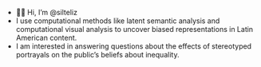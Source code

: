 - 👋🏽 Hi, I’m @silteliz
- I use computational methods like latent semantic analysis and computational visual analysis to uncover biased representations in Latin American content.
- I am interested in answering questions about the effects of stereotyped portrayals on the public’s beliefs about inequality.

<!---
silteliz/silteliz is a ✨ special ✨ repository because its `README.md` (this file) appears on your GitHub profile.
You can click the Preview link to take a look at your changes.
--->
